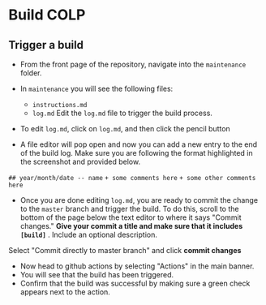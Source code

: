 # Build COLP

## Trigger a build
+ From the front page of the repository, navigate into the `maintenance` folder.

+ In `maintenance` you will see the following files: 
    + `instructions.md`
    + `log.md`
    Edit the `log.md` file to trigger the build process.

+ To edit `log.md`, click on `log.md`, and then click the pencil button

+ A file editor will pop open and now you can add a new entry to the end of the build log. Make sure you are following the format highlighted in the screenshot and provided below.

`## year/month/date -- name`
`+ some comments here`
`+ some other comments here`

+ Once you are done editing `log.md`, you are ready to commit the change to the `master` branch and trigger the build. To do this, scroll to the bottom of the page below the text editor to where it says "Commit changes."  **Give your commit a title and make sure that it includes `[build]`** . Include an optional description.

Select "Commit directly to master branch" and click __commit changes__

+ Now head to github actions by selecting "Actions" in the main banner.
+ You will see that the build has been triggered.
+ Confirm that the build was successful by making sure a green check appears next to the action.
